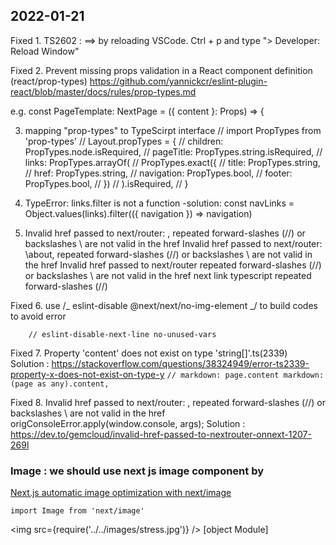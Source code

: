 ## 2022-01-21

Fixed 1. TS2602 :
==> by reloading VSCode.
Ctrl + p and type "> Developer: Reload Window"

Fixed 2. Prevent missing props validation in a React component definition (react/prop-types)
https://github.com/yannickcr/eslint-plugin-react/blob/master/docs/rules/prop-types.md

e.g. const PageTemplate: NextPage<Props> = ({ content }: Props) => {

3. mapping "prop-types" to TypeScirpt interface
   // import PropTypes from 'prop-types'
   // Layout.propTypes = {
   // children: PropTypes.node.isRequired,
   // pageTitle: PropTypes.string.isRequired,
   // links: PropTypes.arrayOf(
   // PropTypes.exact({
   // title: PropTypes.string,
   // href: PropTypes.string,
   // navigation: PropTypes.bool,
   // footer: PropTypes.bool,
   // })
   // ).isRequired,
   // }

4. TypeError: links.filter is not a function
   -solution:
   const navLinks = Object.values(links).filter(({ navigation }) => navigation)

5. Invalid href passed to next/router: \, repeated forward-slashes (//) or backslashes \ are not valid in the href
   Invalid href passed to next/router: \about, repeated forward-slashes (//) or backslashes \ are not valid in the href
   Invalid href passed to next/router repeated forward-slashes (//) or backslashes \ are not valid in the href
   next link typescript repeated forward-slashes (//)

Fixed 6. use /_ eslint-disable @next/next/no-img-element _/ to build codes to avoid error

```
	// eslint-disable-next-line no-unused-vars
```

Fixed 7. Property 'content' does not exist on type 'string[]'.ts(2339)  
 Solution : https://stackoverflow.com/questions/38324949/error-ts2339-property-x-does-not-exist-on-type-y
`// markdown: page.content markdown: (page as any).content,`

Fixed 8. Invalid href passed to next/router: \, repeated forward-slashes (//) or backslashes \ are not valid in the href
origConsoleError.apply(window.console, args);
Solution : https://dev.to/gemcloud/invalid-href-passed-to-nextrouter-onnext-1207-269l

### Image : we should use next js image component by

[Next.js automatic image optimization with next/image](https://blog.logrocket.com/next-js-automatic-image-optimization-next-image/)

```
import Image from 'next/image'
```

<img src={require('../../images/stress.jpg')} />
[object Module]
